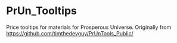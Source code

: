# PrUn_Tooltips
Price tooltips for materials for Prosperous Universe. Originally from https://github.com/timthedevguy/PrUnTools_Public/
